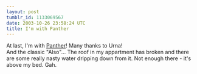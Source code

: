 ```yaml
---
layout: post
tumblr_id: 1133069567
date: 2003-10-26 23:58:24 UTC
title: I'm with Panther
---
```


At last, I'm with <a href="javascript:showme('stuff/panther.jpg&#38;lay=clean');">Panther</a>! Many thanks to Urna!
<br/>
And the classic "Also"... The roof in my appartment has broken and there are some really nasty water dripping down from it. Not enough there - it's above my bed. Gah.
